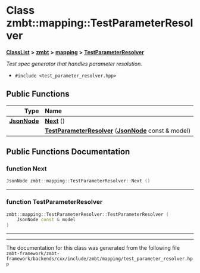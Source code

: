 

# Class zmbt::mapping::TestParameterResolver



[**ClassList**](annotated.md) **>** [**zmbt**](namespacezmbt.md) **>** [**mapping**](namespacezmbt_1_1mapping.md) **>** [**TestParameterResolver**](classzmbt_1_1mapping_1_1TestParameterResolver.md)



_Test spec generator that handles parameter resolution._ 

* `#include <test_parameter_resolver.hpp>`





































## Public Functions

| Type | Name |
| ---: | :--- |
|  [**JsonNode**](classzmbt_1_1JsonNode.md) | [**Next**](#function-next) () <br> |
|   | [**TestParameterResolver**](#function-testparameterresolver) ([**JsonNode**](classzmbt_1_1JsonNode.md) const & model) <br> |




























## Public Functions Documentation




### function Next 

```C++
JsonNode zmbt::mapping::TestParameterResolver::Next () 
```




<hr>



### function TestParameterResolver 

```C++
zmbt::mapping::TestParameterResolver::TestParameterResolver (
    JsonNode const & model
) 
```




<hr>

------------------------------
The documentation for this class was generated from the following file `zmbt-framework/zmbt-framework/backends/cxx/include/zmbt/mapping/test_parameter_resolver.hpp`

